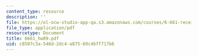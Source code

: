 ```yaml
---
content_type: resource
description: ''
file: https://ol-ocw-studio-app-qa.s3.amazonaws.com/courses/6-661-receivers-antennas-and-signals-spring-2003/c8507c3a548d2dc4a87569c46ff717b6_6661_hw09.pdf
file_type: application/pdf
resourcetype: Document
title: 6661_hw09.pdf
uid: c8507c3a-548d-2dc4-a875-69c46ff717b6
---
```

